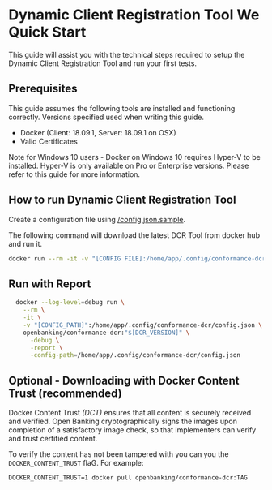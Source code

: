 # Dynamic Client Registration Tool We Quick Start

This guide will assist you with the technical steps required to setup the Dynamic Client Registration Tool and run your first tests.

## Prerequisites

This guide assumes the following tools are installed and functioning correctly. Versions specified used when writing this guide.

* Docker (Client: 18.09.1, Server: 18.09.1 on OSX)
* Valid Certificates

Note for Windows 10 users - Docker on Windows 10 requires Hyper-V to be installed. Hyper-V is only available on Pro or Enterprise versions. Please refer to this guide for more information.

## How to run Dynamic Client Registration Tool

Create a configuration file using [/config.json.sample](/config.json.sample).

The following command will download the latest DCR Tool from docker hub and run it.

```sh
docker run --rm -it -v "[CONFIG FILE]:/home/app/.config/conformance-dcr/config.json" "openbanking/conformance-dcr:[TAG]"
```

## Run with Report

```sh
  docker --log-level=debug run \
    --rm \
    -it \
    -v "[CONFIG_PATH]":/home/app/.config/conformance-dcr/config.json \
    openbanking/conformance-dcr:"$[DCR_VERSION]" \
      -debug \
      -report \
      -config-path=/home/app/.config/conformance-dcr/config.json
```

## Optional - Downloading with Docker Content Trust (recommended)

Docker Content Trust *(DCT)* ensures that all content is securely received and verified. Open Banking cryptographically signs the images upon completion of a satisfactory image check, so that implementers can verify and trust certified content.

To verify the content has not been tampered with you can you the `DOCKER_CONTENT_TRUST` flaG. For example:

    DOCKER_CONTENT_TRUST=1 docker pull openbanking/conformance-dcr:TAG
